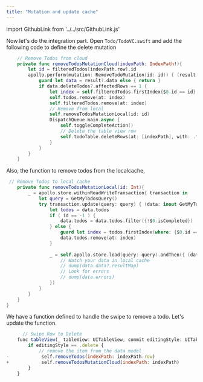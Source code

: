 ```yaml
---
title: "Mutation and update cache"
---
```


import GithubLink from '../../src/GithubLink.js'

Now let's do the integration part. Open `Todo/TodoVC.swift` and add the following code to define the delete mutation

<GithubLink link="https://github.com/hasura/graphql-engine/blob/master/community/learn/graphql-tutorials/tutorials/ios-apollo/app-final/Todo/TodoVC.swift" text="Todo/TodoVC.swift" />

```swift
    // Remove Todos from cloud
    private func removeTodosMutationCloud(indexPath: IndexPath!){
        let id = filteredTodos[indexPath.row].id
        apollo.perform(mutation: RemoveTodoMutation(id: id)) { (result, error) in
            guard let data = result?.data else { return }
            if data.deleteTodos?.affectedRows == 1 {
                let index = self.filteredTodos.firstIndex{$0.id == id}!
                self.todos.remove(at: index)
                self.filteredTodos.remove(at: index)
                // Remove from local
                self.removeTodosMutationLocal(id: id)
                DispatchQueue.main.async {
                    self.toggleCompleteAction()
                    // Delete the table view row
                    self.todoTable.deleteRows(at: [indexPath], with: .fade)
                }
            }
        }
    }
```

Also, the function to remove todos from the localcache,

```swift
 // Remove Todos to local cache
    private func removeTodosMutationLocal(id: Int){
        _ = apollo.store.withinReadWriteTransaction{ transaction in
            let query = GetMyTodosQuery()
            try transaction.update(query: query) { (data: inout GetMyTodosQuery.Data) in
                let todos = data.todos
                if ( id == -1 ) {
                    data.todos = data.todos.filter({!$0.isCompleted})
                } else {
                    guard let index = todos.firstIndex(where: {$0.id == id}) else {return}
                    data.todos.remove(at: index)
                }
                
                _ = self.apollo.store.load(query: query).andThen({ (data) in
                    // Watch your data in local cache
                    // dump(data.data?.resultMap)
                    // Look for errors
                    // dump(data.errors)
                })
            }
        }
    }
}


```
We have a function defined to handle the swipe to remove a todo. Let's update the function.

```javascript
      // Swipe Row to Delete
    func tableView(_ tableView: UITableView, commit editingStyle: UITableViewCell.EditingStyle, forRowAt indexPath: IndexPath) {
        if editingStyle == .delete {
            // remove the item from the data model
-            self.removeTodos(indexPath: indexPath.row)
+            self.removeTodosMutationCloud(indexPath: indexPath)
        }
    }
```